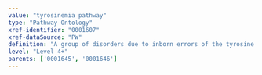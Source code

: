 ```yaml
---
value: "tyrosinemia pathway"
type: "Pathway Ontology"
xref-identifier: "0001607"
xref-dataSource: "PW"
definition: "A group of disorders due to inborn errors of the tyrosine metabolic pathway. The three types of tyrosinemia are caused by deficiencies in distinct enzymes of the tyrosine degradation pathway and exhibit specific phenotypes."
level: "Level 4+"
parents: ['0001645', '0001646']
---
```

